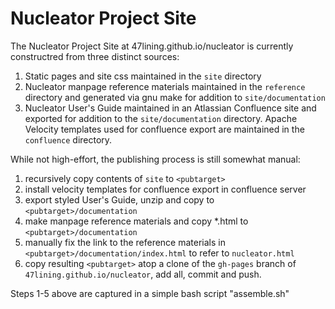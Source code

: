 # Nucleator Project Site

The Nucleator Project Site at 47lining.github.io/nucleator
is currently constructred from three distinct sources:

1. Static pages and site css maintained in the `site` directory
2. Nucleator manpage reference materials maintained in the `reference` directory and generated via gnu make for addition to `site/documentation`
3. Nucleator User's Guide maintained in an Atlassian Confluence site and exported for addition to the `site/documentation` directory.  Apache Velocity templates used for confluence export are maintained in the `confluence` directory.

While not high-effort, the publishing process is still somewhat manual:

1. recursively copy contents of `site` to `<pubtarget>`
2. install velocity templates for confluence export in confluence server
3. export styled User's Guide, unzip and copy to `<pubtarget>/documentation`
4. make manpage reference materials and copy *.html to `<pubtarget>/documentation`
5. manually fix the link to the reference materials in `<pubtarget>/documentation/index.html` to refer to `nucleator.html`
6. copy resulting `<pubtarget>` atop a clone of the `gh-pages` branch of `47lining.github.io/nucleator`, add all, commit and push.

Steps 1-5 above are captured in a simple bash script "assemble.sh"
